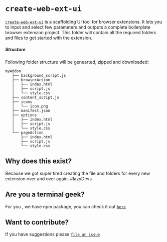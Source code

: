 # `create-web-ext-ui`

[`create-web-ext-ui`](http://www.webextensions.tech) is a scaffolding UI tool for browser extensions. It lets you to input and select few parameters and outputs a complete boilerplate browser extension project. This folder will contain all the required folders and files to get started with the extension.

##### Structure
Following folder structure will be genearted, zipped and downloaded:

```text
myAddon
   ├── background_script.js
   ├── browserAction
   │   ├── index.html
   │   ├── script.js
   │   └── style.css
   ├── content_script.js
   ├── icons
   │   └── icon.png
   ├── manifest.json
   ├── options
   │   ├── index.html
   │   ├── script.js
   │   └── style.css
   └── pageAction
       ├── index.html
       ├── script.js
       └── style.css
```

Why does this exist?
--------------------
Because we got super tired creating the file and folders for every new extension over and over again. #lazyDevs

Are you a terminal geek?
--------------------
For you , we have npm package, you can check it out [`here`](https://www.npmjs.com/package/create-web-ext)

Want to contribute?
--------------------
If you have suggestions please [`file an issue`](https://github.com/web-ext-labs/ui-tool/issues/new)
